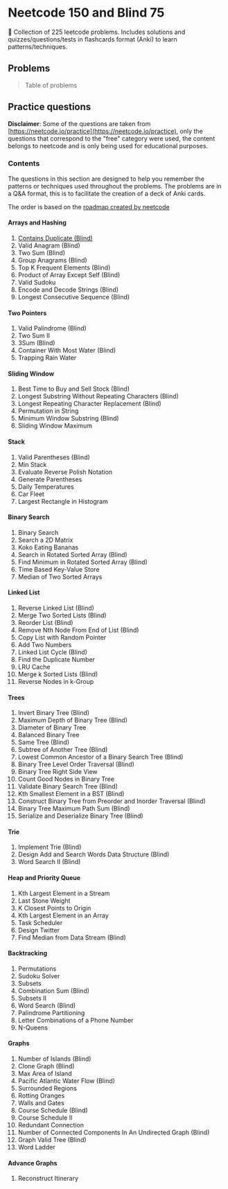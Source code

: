 # Neetcode 150 and Blind 75

📘 Collection of 225 leetcode problems. Includes solutions and quizzes/questions/tests in flashcards format (Anki) to learn patterns/techniques.

## Problems

> Table of problems

## Practice questions

**Disclaimer**: Some of the questions are taken from [https://neetcode.io/practice](https://neetcode.io/practice), only the questions that correspond to the "free" category were used, the content belongs to neetcode and is only being used for educational purposes.

### Contents

The questions in this section are designed to help you remember the patterns or techniques used throughout the problems. The problems are in a Q&A format, this is to facilitate the creation of a deck of Anki cards.

The order is based on the [roadmap created by neetcode](https://neetcode.io/roadmap)

#### Arrays and Hashing

1. [Contains Duplicate (Blind)](./Arrays-and-Hashing/Easy/README.md)
2. Valid Anagram (Blind)
3. Two Sum (Blind)
4. Group Anagrams (Blind)
5. Top K Frequent Elements (Blind)
6. Product of Array Except Self (Blind)
7. Valid Sudoku
8. Encode and Decode Strings (Blind)
9. Longest Consecutive Sequence (Blind)

#### Two Pointers

1. Valid Palindrome (Blind)
2. Two Sum II
3. 3Sum (Blind)
4. Container With Most Water (Blind)
5. Trapping Rain Water

#### Sliding Window

1. Best Time to Buy and Sell Stock (Blind)
2. Longest Substring Without Repeating Characters (Blind)
3. Longest Repeating Character Replacement (Blind)
4. Permutation in String
5. Minimum Window Substring (Blind)
6. Sliding Window Maximum

#### Stack

1. Valid Parentheses (Blind)
2. Min Stack
3. Evaluate Reverse Polish Notation
4. Generate Parentheses
5. Daily Temperatures
6. Car Fleet
7. Largest Rectangle in Histogram

#### Binary Search

1. Binary Search
2. Search a 2D Matrix
3. Koko Eating Bananas
4. Search in Rotated Sorted Array (Blind)
5. Find Minimum in Rotated Sorted Array (Blind)
6. Time Based Key-Value Store
7. Median of Two Sorted Arrays

#### Linked List

1. Reverse Linked List (Blind)
2. Merge Two Sorted Lists (Blind)
3. Reorder List (Blind)
4. Remove Nth Node From End of List (Blind)
5. Copy List with Random Pointer
6. Add Two Numbers
7. Linked List Cycle (Blind)
8. Find the Duplicate Number
9. LRU Cache
10. Merge k Sorted Lists (Blind)
11. Reverse Nodes in k-Group

#### Trees

1. Invert Binary Tree (Blind)
2. Maximum Depth of Binary Tree (Blind)
3. Diameter of Binary Tree
4. Balanced Binary Tree
5. Same Tree (Blind)
6. Subtree of Another Tree (Blind)
7. Lowest Common Ancestor of a Binary Search Tree (Blind)
8. Binary Tree Level Order Traversal (Blind)
9. Binary Tree Right Side View
10. Count Good Nodes in Binary Tree
11. Validate Binary Search Tree (Blind)
12. Kth Smallest Element in a BST (Blind)
13. Construct Binary Tree from Preorder and Inorder Traversal (Blind)
14. Binary Tree Maximum Path Sum (Blind)
15. Serialize and Deserialize Binary Tree (Blind)

#### Trie

1. Implement Trie (Blind)
2. Design Add and Search Words Data Structure (Blind)
3. Word Search II (Blind)

#### Heap and Priority Queue

1. Kth Largest Element in a Stream
2. Last Stone Weight
3. K Closest Points to Origin
4. Kth Largest Element in an Array
5. Task Scheduler
6. Design Twitter
7. Find Median from Data Stream (Blind)

#### Backtracking

1. Permutations
2. Sudoku Solver
3. Subsets
4. Combination Sum (Blind)
5. Subsets II
6. Word Search (Blind)
7. Palindrome Partitioning
8. Letter Combinations of a Phone Number
9. N-Queens

#### Graphs

1. Number of Islands (Blind)
2. Clone Graph (Blind)
3. Max Area of Island
4. Pacific Atlantic Water Flow (Blind)
5. Surrounded Regions
6. Rotting Oranges
7. Walls and Gates
8. Course Schedule (Blind)
9. Course Schedule II
10. Redundant Connection
11. Number of Connected Components In An Undirected Graph (Blind)
12. Graph Valid Tree (Blind)
13. Word Ladder

#### Advance Graphs

1. Reconstruct Itinerary
